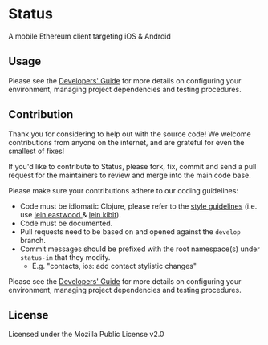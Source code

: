 # Status

A mobile Ethereum client targeting iOS & Android

## Usage

Please see the [Developers' Guide](https://github.com/status-im/status-react/wiki/Developers'-Guide) for more details on configuring your environment, managing project dependencies and testing procedures.


## Contribution

Thank you for considering to help out with the source code! We welcome contributions from
anyone on the internet, and are grateful for even the smallest of fixes!

If you'd like to contribute to Status, please fork, fix, commit and send a pull request for the maintainers to review and merge into the main code base. 

Please make sure your contributions adhere to our coding guidelines:

 * Code must be idiomatic Clojure, please refer to the [style guidelines](https://github.com/bbatsov/clojure-style-guide) (i.e. use [lein eastwood
](https://github.com/jonase/eastwood) & [lein kibit](https://github.com/jonase/kibit)).
 * Code must be documented.
 * Pull requests need to be based on and opened against the `develop` branch.
 * Commit messages should be prefixed with the root namespace(s) under `status-im` that they modify.
   * E.g. "contacts, ios: add contact stylistic changes"

Please see the [Developers' Guide](https://github.com/status-im/status-react/wiki/Developers'-Guide) for more details on configuring your environment, managing project dependencies and testing procedures.

## License

Licensed under the Mozilla Public License v2.0
